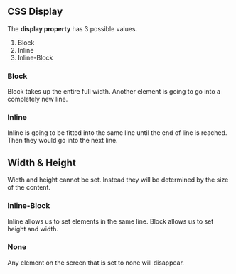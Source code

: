 ## CSS Display

The **display property** has 3 possible values.

1. Block
2. Inline
3. Inline-Block

### Block

Block takes up the entire full width.
Another element is going to go into a completely new line.

### Inline

Inline is going to be fitted into the same line until the end of line is reached. Then they would go into the next line.

## Width & Height

Width and height cannot be set. Instead they will be determined by the size of the content.

### Inline-Block

Inline allows us to set elements in the same line.
Block allows us to set height and width.

### None

Any element on the screen that is set to none will disappear.